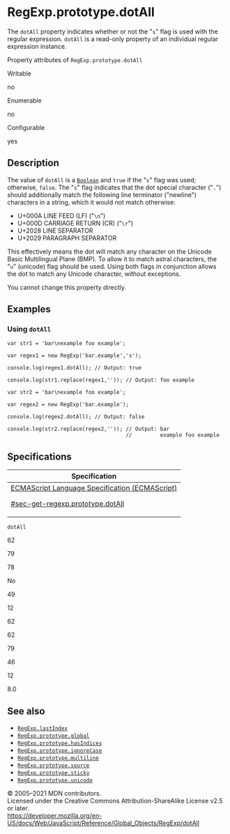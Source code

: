# RegExp.prototype.dotAll

The `dotAll` property indicates whether or not the "`s`" flag is used with the regular expression. `dotAll` is a read-only property of an individual regular expression instance.

Property attributes of `RegExp.prototype.dotAll`

Writable

no

Enumerable

no

Configurable

yes

## Description

The value of `dotAll` is a [`Boolean`](../boolean) and `true` if the "`s`" flag was used; otherwise, `false`. The "`s`" flag indicates that the dot special character ("`.`") should additionally match the following line terminator ("newline") characters in a string, which it would not match otherwise:

-   U+000A LINE FEED (LF) ("`\n`")
-   U+000D CARRIAGE RETURN (CR) ("`\r`")
-   U+2028 LINE SEPARATOR
-   U+2029 PARAGRAPH SEPARATOR

This effectively means the dot will match any character on the Unicode Basic Multilingual Plane (BMP). To allow it to match astral characters, the "`u`" (unicode) flag should be used. Using both flags in conjunction allows the dot to match any Unicode character, without exceptions.

You cannot change this property directly.

## Examples

### Using `dotAll`

    var str1 = 'bar\nexample foo example';

    var regex1 = new RegExp('bar.example','s');

    console.log(regex1.dotAll); // Output: true

    console.log(str1.replace(regex1,'')); // Output: foo example

    var str2 = 'bar\nexample foo example';

    var regex2 = new RegExp('bar.example');

    console.log(regex2.dotAll); // Output: false

    console.log(str2.replace(regex2,'')); // Output: bar
                                          //         example foo example

## Specifications

<table>
<thead>
<tr class="header">
<th>Specification</th>
</tr>
</thead>
<tbody>
<tr class="odd">
<td>
<a href="https://tc39.es/ecma262/#sec-get-regexp.prototype.dotAll">ECMAScript Language Specification (ECMAScript) 
<br/>

<span class="small">#sec-get-regexp.prototype.dotAll</span>
</a>
</td>
</tr>
</tbody>
</table>

`dotAll`

62

79

78

No

49

12

62

62

79

46

12

8.0

## See also

-   [`RegExp.lastIndex`](lastindex)
-   [`RegExp.prototype.global`](global)
-   [`RegExp.prototype.hasIndices`](hasindices)
-   [`RegExp.prototype.ignoreCase`](ignorecase)
-   [`RegExp.prototype.multiline`](multiline)
-   [`RegExp.prototype.source`](source)
-   [`RegExp.prototype.sticky`](sticky)
-   [`RegExp.prototype.unicode`](unicode)

© 2005–2021 MDN contributors.  
Licensed under the Creative Commons Attribution-ShareAlike License v2.5 or later.  
<a href="https://developer.mozilla.org/en-US/docs/Web/JavaScript/Reference/Global_Objects/RegExp/dotAll" class="_attribution-link">https://developer.mozilla.org/en-US/docs/Web/JavaScript/Reference/Global_Objects/RegExp/dotAll</a>
